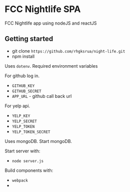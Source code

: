 # FCC Nightlife SPA

FCC Nightlife app using nodeJS and reactJS

## Getting started

* git clone `https://github.com/rhgksrua/night-life.git`
* npm install

Uses `dotenv`.  Required environment variables

For github log in.
* `GITHUB_KEY`
* `GITHUB_SECRET`
* `APP_URL` - github call back url

For yelp api.
* `YELP_KEY`
* `YELP_SECRET`
* `YELP_TOKEN`
* `YELP_TOKEN_SECRET`

Uses mongoDB. Start mongoDB.

Start server with:
* `node server.js`

Build components with:
* `webpack`
* 
